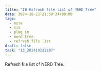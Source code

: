 ```yaml
---
title: "28 Refresh file list of NERD Tree"
date: 2024-10-23T21:59:24+09:00
tags:
  - note
  - vim
  - plug in
  - nerd tree
  - refresh file list
draft: false
task: "13_202410232207"
---
```


Refresh file list of NERD Tree.  
